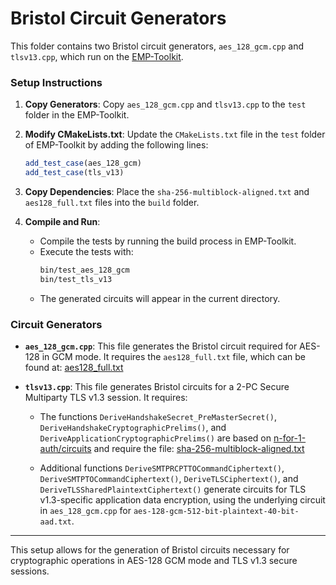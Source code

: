 # Bristol Circuit Generators

This folder contains two Bristol circuit generators, `aes_128_gcm.cpp` and `tlsv13.cpp`, which run on the [EMP-Toolkit](https://github.com/emp-toolkit/emp-tool).

### Setup Instructions

1. **Copy Generators**: Copy `aes_128_gcm.cpp` and `tlsv13.cpp` to the `test` folder in the EMP-Toolkit.

2. **Modify CMakeLists.txt**: Update the `CMakeLists.txt` file in the `test` folder of EMP-Toolkit by adding the following lines:
   ```cmake
   add_test_case(aes_128_gcm)
   add_test_case(tls_v13)
   ```

3. **Copy Dependencies**: Place the `sha-256-multiblock-aligned.txt` and `aes128_full.txt` files into the `build` folder.

4. **Compile and Run**:
   - Compile the tests by running the build process in EMP-Toolkit.
   - Execute the tests with:
     ```bash
     bin/test_aes_128_gcm
     bin/test_tls_v13
     ```
   - The generated circuits will appear in the current directory.

### Circuit Generators

- **`aes_128_gcm.cpp`**: This file generates the Bristol circuit required for AES-128 in GCM mode. It requires the `aes128_full.txt` file, which can be found at:
  [aes128_full.txt](https://github.com/n-for-1-auth/circuits/blob/main/aes/aes128_full.txt)

- **`tlsv13.cpp`**: This file generates Bristol circuits for a 2-PC Secure Multiparty TLS v1.3 session. It requires:
  - The functions `DeriveHandshakeSecret_PreMasterSecret()`, `DeriveHandshakeCryptographicPrelims()`, and `DeriveApplicationCryptographicPrelims()` are based on [n-for-1-auth/circuits](https://github.com/n-for-1-auth/circuits.git) and require the file:
    [sha-256-multiblock-aligned.txt](https://github.com/n-for-1-auth/circuits/blob/main/sha256/sha-256-multiblock-aligned.txt)

  - Additional functions `DeriveSMTPRCPTTOCommandCiphertext()`, `DeriveSMTPTOCommandCiphertext()`, `DeriveTLSCiphertext()`, and `DeriveTLSSharedPlaintextCiphertext()` generate circuits for TLS v1.3-specific application data encryption, using the underlying circuit in `aes_128_gcm.cpp` for `aes-128-gcm-512-bit-plaintext-40-bit-aad.txt`.

---

This setup allows for the generation of Bristol circuits necessary for cryptographic operations in AES-128 GCM mode and TLS v1.3 secure sessions.
